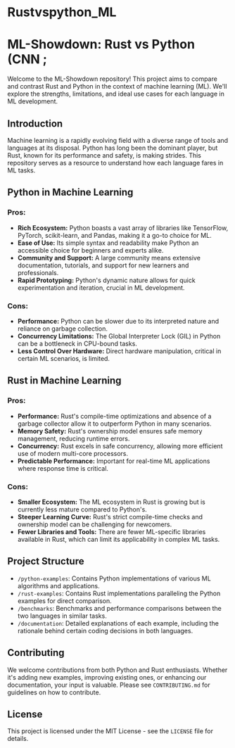 # Rustvspython_ML

# ML-Showdown: Rust vs Python (CNN ;

Welcome to the ML-Showdown repository! This project aims to compare and contrast Rust and Python in the context of machine learning (ML). We'll explore the strengths, limitations, and ideal use cases for each language in ML development.

## Introduction

Machine learning is a rapidly evolving field with a diverse range of tools and languages at its disposal. Python has long been the dominant player, but Rust, known for its performance and safety, is making strides. This repository serves as a resource to understand how each language fares in ML tasks.

## Python in Machine Learning

### Pros:
- **Rich Ecosystem:** Python boasts a vast array of libraries like TensorFlow, PyTorch, scikit-learn, and Pandas, making it a go-to choice for ML.
- **Ease of Use:** Its simple syntax and readability make Python an accessible choice for beginners and experts alike.
- **Community and Support:** A large community means extensive documentation, tutorials, and support for new learners and professionals.
- **Rapid Prototyping:** Python's dynamic nature allows for quick experimentation and iteration, crucial in ML development.

### Cons:
- **Performance:** Python can be slower due to its interpreted nature and reliance on garbage collection.
- **Concurrency Limitations:** The Global Interpreter Lock (GIL) in Python can be a bottleneck in CPU-bound tasks.
- **Less Control Over Hardware:** Direct hardware manipulation, critical in certain ML scenarios, is limited.

## Rust in Machine Learning

### Pros:
- **Performance:** Rust's compile-time optimizations and absence of a garbage collector allow it to outperform Python in many scenarios.
- **Memory Safety:** Rust's ownership model ensures safe memory management, reducing runtime errors.
- **Concurrency:** Rust excels in safe concurrency, allowing more efficient use of modern multi-core processors.
- **Predictable Performance:** Important for real-time ML applications where response time is critical.

### Cons:
- **Smaller Ecosystem:** The ML ecosystem in Rust is growing but is currently less mature compared to Python's.
- **Steeper Learning Curve:** Rust's strict compile-time checks and ownership model can be challenging for newcomers.
- **Fewer Libraries and Tools:** There are fewer ML-specific libraries available in Rust, which can limit its applicability in complex ML tasks.

## Project Structure

- `/python-examples`: Contains Python implementations of various ML algorithms and applications.
- `/rust-examples`: Contains Rust implementations paralleling the Python examples for direct comparison.
- `/benchmarks`: Benchmarks and performance comparisons between the two languages in similar tasks.
- `/documentation`: Detailed explanations of each example, including the rationale behind certain coding decisions in both languages.

## Contributing

We welcome contributions from both Python and Rust enthusiasts. Whether it's adding new examples, improving existing ones, or enhancing our documentation, your input is valuable. Please see `CONTRIBUTING.md` for guidelines on how to contribute.

## License

This project is licensed under the MIT License - see the `LICENSE` file for details.

